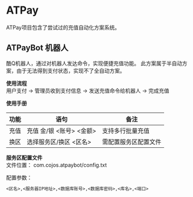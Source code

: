 # ATPay 
ATPay项目包含了尝试过的充值自动化方案系统。

## ATPayBot 机器人
酷Q机器人，通过对机器人发达命令，实现便捷充值功能。
此方案属于半自动方案，由于无法得到支付状态，实现不了全自动方案。

__使用流程__   
用户支付 -> 管理员收到支付信息 -> 发送充值命令给机器人 -> 完成充值

__使用手册__  

| 功能 | 语句 | 备注 |
| ---------- | --- | --- |
| 充值 | 充值 金/银 <账号> <金额> | 支持多行批量充值 |
| 换区 | 选择服务区/换区 <区名> | 需配置服务区配置文件 |

__服务区配置文件__  
文件位置： com.cojos.atpaybot/config.txt

配置参数：  
```txt
<区名>,<服务器IP地址>,<数据库账号>,<数据库密码>,<库名>,<端口>
```
